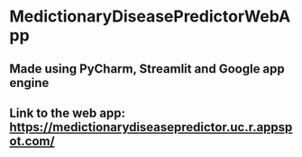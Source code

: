 # MedictionaryDiseasePredictorWebApp

## Made using PyCharm, Streamlit and Google app engine

## Link to the web app: https://medictionarydiseasepredictor.uc.r.appspot.com/

